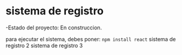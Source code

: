 <h1>sistema de registro</h1>
-Estado del proyecto: En construccion.

para ejecutar el sistema, debes poner:
```npm install react```
sistema de registro 2 
sistema de registro 3
